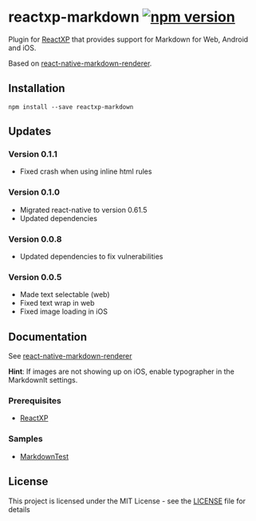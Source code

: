 # reactxp-markdown [![npm version](https://img.shields.io/npm/v/reactxp-markdown.svg?style=flat)](https://www.npmjs.com/package/reactxp-markdown)
Plugin for [ReactXP](https://microsoft.github.io/reactxp/) that provides support for Markdown for Web, Android and iOS.

Based on [react-native-markdown-renderer](https://github.com/mientjan/react-native-markdown-renderer).

## Installation
```
npm install --save reactxp-markdown
```

## Updates

### Version 0.1.1
* Fixed crash when using inline html rules

### Version 0.1.0
* Migrated react-native to version 0.61.5
* Updated dependencies

### Version 0.0.8
* Updated dependencies to fix vulnerabilities

### Version 0.0.5
* Made text selectable (web)
* Fixed text wrap in web
* Fixed image loading in iOS

## Documentation

See [react-native-markdown-renderer](https://github.com/mientjan/react-native-markdown-renderer)

__Hint__: If images are not showing up on iOS, enable typographer in the MarkdownIt settings.

### Prerequisites
* [ReactXP](https://github.com/microsoft/reactxp/)

### Samples
* [MarkdownTest](https://github.com/Fulanko/reactxp-markdown/tree/master/samples/MarkdownTest)

## License
This project is licensed under the MIT License - see the [LICENSE](LICENSE) file for details
